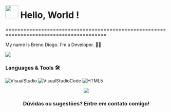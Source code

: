 <h1><img src="https://media.tenor.com/xmnzcwb-GJEAAAAj/krathos-%D0%BA%D1%80%D0%B0%D1%82%D0%BE%D1%81.gif" width="40"/> Hello, World ! </h1>
========================================================================================

My name is Breno Diogo. I'm a Developer.   👩‍💻

![](http://estruyf-github.azurewebsites.net/api/VisitorHit?user=thaispll&repo=thaispll&countColorcountColor)

### Languages & Tools 🛠  

![VisualStudio](https://img.shields.io/badge/-VisualStudio-05122A?style=flat&color=gray)&nbsp;![VisualStudioCode](https://img.shields.io/badge/-VisualStudioCode-05122A?style=flat&color=gray)&nbsp;![HTML5](https://img.shields.io/badge/html5-%23E34F26.svg?style=for-the-badge&logo=html5&logoColor=white)



<p align="center"><img src="https://emojis.slackmojis.com/emojis/images/1450319445/46/question.gif?1450319445"/></p>  <h3 align="center">Dúvidas ou sugestões? Entre em contato comigo! </h3></p>
